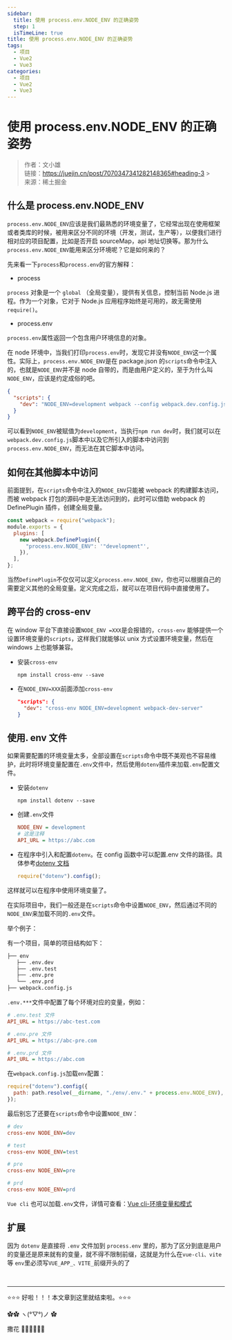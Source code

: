 ```yaml
---
sidebar:
  title: 使用 process.env.NODE_ENV 的正确姿势
  step: 1
  isTimeLine: true
title: 使用 process.env.NODE_ENV 的正确姿势
tags:
  - 项目
  - Vue2
  - Vue3
categories:
  - 项目
  - Vue2
  - Vue3
---
```


# 使用 process.env.NODE_ENV 的正确姿势

> 作者：文小雄
> <br/>链接：https://juejin.cn/post/7070347341282148365#heading-3 ><br/>来源：稀土掘金

## 什么是 process.env.NODE_ENV

`process.env.NODE_ENV`应该是我们最熟悉的环境变量了，它经常出现在使用框架或者类库的时候，被用来区分不同的环境（开发，测试，生产等），以便我们进行相对应的项目配置，比如是否开启 sourceMap，api 地址切换等。那为什么`process.env.NODE_ENV`能用来区分环境呢？它是如何来的？

先来看一下`process`和`process.env`的官方解释：

- process

`process` 对象是一个 `global` （全局变量），提供有关信息，控制当前 Node.js 进程。作为一个对象，它对于 Node.js 应用程序始终是可用的，故无需使用 `require()`。

- process.env

`process.env`属性返回一个包含用户环境信息的对象。

在 node 环境中，当我们打印`process.env`时，发现它并没有`NODE_ENV`这一个属性。实际上，`process.env.NODE_ENV`是在 package.json 的`scripts`命令中注入的，也就是`NODE_ENV`并不是 node 自带的，而是由用户定义的，至于为什么叫`NODE_ENV`，应该是约定成俗的吧。

```json
{
  "scripts": {
    "dev": "NODE_ENV=development webpack --config webpack.dev.config.js"
  }
}
```

可以看到`NODE_ENV`被赋值为`development`，当执行`npm run dev`时，我们就可以在 `webpack.dev.config.js`脚本中以及它所引入的脚本中访问到`process.env.NODE_ENV`，而无法在其它脚本中访问。

## 如何在其他脚本中访问

前面提到，在`scripts`命令中注入的`NODE_ENV`只能被 webpack 的构建脚本访问，而被 webpack 打包的源码中是无法访问到的，此时可以借助 webpack 的 DefinePlugin 插件，创建全局变量。

```js
const webpack = require("webpack");
module.exports = {
  plugins: [
    new webpack.DefinePlugin({
      "process.env.NODE_ENV": '"development"',
    }),
  ],
};
```

当然`DefinePlugin`不仅仅可以定义`process.env.NODE_ENV`，你也可以根据自己的需要定义其他的全局变量。定义完成之后，就可以在项目代码中直接使用了。

## 跨平台的 cross-env

在 window 平台下直接设置`NODE_ENV =XXX`是会报错的，`cross-env` 能够提供一个设置环境变量的`scripts`，这样我们就能够以 unix 方式设置环境变量，然后在 windows 上也能够兼容。

- 安装`cross-env`

  ```shell
  npm install cross-env --save
  ```

- 在`NODE_ENV=XXX`前面添加`cross-env`

  ```json
  "scripts": {
    "dev": "cross-env NODE_ENV=development webpack-dev-server"
  }
  ```

## 使用. env 文件

如果需要配置的环境变量太多，全部设置在`scripts`命令中既不美观也不容易维护，此时将环境变量配置在`.env`文件中，然后使用`dotenv`插件来加载`.env`配置文件。

- 安装`dotenv`

  ```shell
  npm install dotenv --save
  ```

- 创建`.env`文件

  ```ini
  NODE_ENV = development
  # 这是注释
  API_URL = https://abc.com
  ```

- 在程序中引入和配置`dotenv`。在 config 函数中可以配置.env 文件的路径。具体参考[dotenv 文档](https://link.juejin.cn/?target=https%3A%2F%2Fwww.npmjs.com%2Fpackage%2Fdotenv)

  ```js
  require("dotenv").config();
  ```

这样就可以在程序中使用环境变量了。

在实际项目中，我们一般还是在`scripts`命令中设置`NODE_ENV`，然后通过不同的`NODE_ENV`来加载不同的`.env`文件。

举个例子：

有一个项目，简单的项目结构如下：

```txt
├── env
   ├── .env.dev
   ├── .env.test
   ├── .env.pre
   └── .env.prd
├── webpack.config.js
```

`.env.***`文件中配置了每个环境对应的变量，例如：

```ini
# .env.test 文件
API_URL = https://abc-test.com

# .env.pre 文件
API_URL = https://abc-pre.com

# .env.prd 文件
API_URL = https://abc.com
```

在`webpack.config.js`加载`env`配置：

```js
require("dotenv").config({
  path: path.resolve(__dirname, "./env/.env." + process.env.NODE_ENV),
});
```

最后别忘了还要在`scripts`命令中设置`NODE_ENV`：

```ini
# dev
cross-env NODE_ENV=dev

# test
cross-env NODE_ENV=test

# pre
cross-env NODE_ENV=pre

# prd
cross-env NODE_ENV=prd

```

`Vue cli` 也可以加载`.env`文件，详情可查看：[Vue cli-环境变量和模式](https://link.juejin.cn/?target=https%3A%2F%2Fcli.vuejs.org%2Fzh%2Fguide%2Fmode-and-env.html%23%E6%A8%A1%E5%BC%8F)

## 扩展

因为 `dotenv` 是直接将 `.env` 文件加到 `process.env` 里的，那为了区分到底是用户的变量还是原来就有的变量，就不得不限制前缀，这就是为什么在`vue-cli、vite`等 `env`里必须写`VUE_APP_、VITE_`前缀开头的了

<br/>

<hr />

⭐️⭐️⭐️ 好啦！！！本文章到这里就结束啦。⭐️⭐️⭐️

✿✿ ヽ(°▽°)ノ ✿

撒花 🌸🌸🌸🌸🌸🌸
